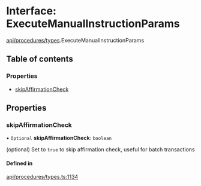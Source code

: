 # Interface: ExecuteManualInstructionParams

[api/procedures/types](../wiki/api.procedures.types).ExecuteManualInstructionParams

## Table of contents

### Properties

- [skipAffirmationCheck](../wiki/api.procedures.types.ExecuteManualInstructionParams#skipaffirmationcheck)

## Properties

### skipAffirmationCheck

• `Optional` **skipAffirmationCheck**: `boolean`

(optional) Set to `true` to skip affirmation check, useful for batch transactions

#### Defined in

[api/procedures/types.ts:1134](https://github.com/PolymeshAssociation/polymesh-sdk/blob/8a9e72221/src/api/procedures/types.ts#L1134)
